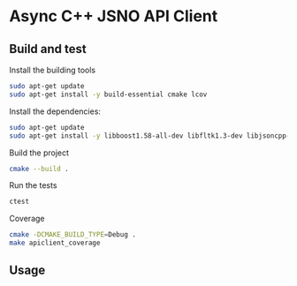 # Async C++ JSNO API Client

## Build and test

Install the building tools

```bash
sudo apt-get update
sudo apt-get install -y build-essential cmake lcov
```

Install the dependencies:

```bash
sudo apt-get update
sudo apt-get install -y libboost1.58-all-dev libfltk1.3-dev libjsoncpp-dev
```

Build the project

```bash
cmake --build .
```

Run the tests

```bash
ctest
```

Coverage

```bash
cmake -DCMAKE_BUILD_TYPE=Debug .
make apiclient_coverage
```

## Usage
